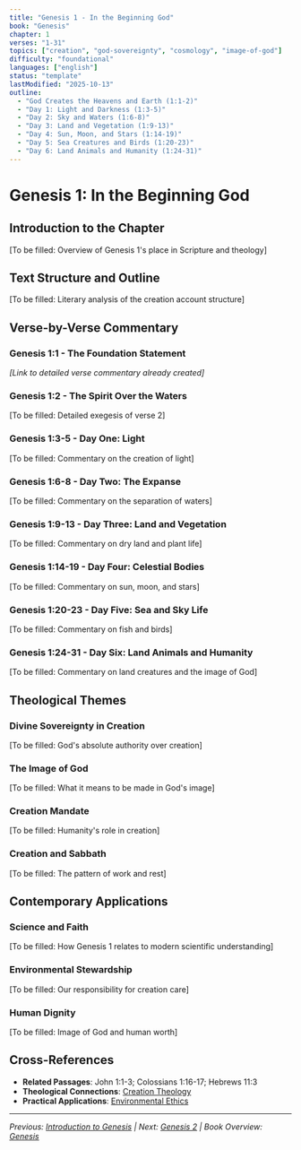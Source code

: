 ```yaml
---
title: "Genesis 1 - In the Beginning God"
book: "Genesis"
chapter: 1
verses: "1-31"
topics: ["creation", "god-sovereignty", "cosmology", "image-of-god"]
difficulty: "foundational"
languages: ["english"]
status: "template"
lastModified: "2025-10-13"
outline:
  - "God Creates the Heavens and Earth (1:1-2)"
  - "Day 1: Light and Darkness (1:3-5)"
  - "Day 2: Sky and Waters (1:6-8)"
  - "Day 3: Land and Vegetation (1:9-13)"
  - "Day 4: Sun, Moon, and Stars (1:14-19)"
  - "Day 5: Sea Creatures and Birds (1:20-23)"
  - "Day 6: Land Animals and Humanity (1:24-31)"
---
```


# Genesis 1: In the Beginning God

## Introduction to the Chapter
[To be filled: Overview of Genesis 1's place in Scripture and theology]

## Text Structure and Outline
[To be filled: Literary analysis of the creation account structure]

## Verse-by-Verse Commentary

### Genesis 1:1 - The Foundation Statement
*[Link to detailed verse commentary already created]*

### Genesis 1:2 - The Spirit Over the Waters
[To be filled: Detailed exegesis of verse 2]

### Genesis 1:3-5 - Day One: Light
[To be filled: Commentary on the creation of light]

### Genesis 1:6-8 - Day Two: The Expanse
[To be filled: Commentary on the separation of waters]

### Genesis 1:9-13 - Day Three: Land and Vegetation
[To be filled: Commentary on dry land and plant life]

### Genesis 1:14-19 - Day Four: Celestial Bodies
[To be filled: Commentary on sun, moon, and stars]

### Genesis 1:20-23 - Day Five: Sea and Sky Life
[To be filled: Commentary on fish and birds]

### Genesis 1:24-31 - Day Six: Land Animals and Humanity
[To be filled: Commentary on land creatures and the image of God]

## Theological Themes

### Divine Sovereignty in Creation
[To be filled: God's absolute authority over creation]

### The Image of God
[To be filled: What it means to be made in God's image]

### Creation Mandate
[To be filled: Humanity's role in creation]

### Creation and Sabbath
[To be filled: The pattern of work and rest]

## Contemporary Applications

### Science and Faith
[To be filled: How Genesis 1 relates to modern scientific understanding]

### Environmental Stewardship
[To be filled: Our responsibility for creation care]

### Human Dignity
[To be filled: Image of God and human worth]

## Cross-References
- **Related Passages**: John 1:1-3; Colossians 1:16-17; Hebrews 11:3
- **Theological Connections**: [Creation Theology](../../../theology/systematic/god/creation.md)
- **Practical Applications**: [Environmental Ethics](../../../theology/practical/ethics/environmental.md)

---

*Previous: [Introduction to Genesis](../) | Next: [Genesis 2](../genesis-2/) | Book Overview: [Genesis](../)*